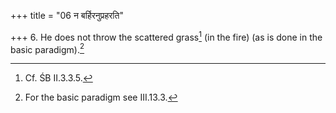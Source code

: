 +++
title = "06 न बर्हिरनुप्रहरति"

+++
6. He does not throw the scattered grass[^1] (in the fire) (as is done in the basic paradigm).[^2]  


[^1]: Cf. ŚB II.3.3.5.  

[^2]: For the basic paradigm see III.13.3.  
